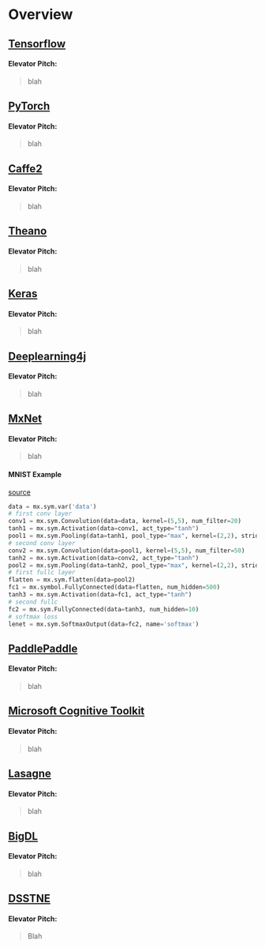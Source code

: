 # Overview

## [Tensorflow](https://www.tensorflow.org/)
#### Elevator Pitch:
> blah

## [PyTorch](http://pytorch.org/)
#### Elevator Pitch:
> blah

## [Caffe2](https://caffe2.ai/)
#### Elevator Pitch:
> blah

## [Theano](http://deeplearning.net/software/theano/)
#### Elevator Pitch:
> blah

## [Keras](https://keras.io/)
#### Elevator Pitch:
> blah

## [Deeplearning4j](https://deeplearning4j.org/)
#### Elevator Pitch:
> blah

## [MxNet](http://mxnet.io/)
#### Elevator Pitch:
> blah
#### MNIST Example
[source](https://mxnet.incubator.apache.org/tutorials/python/mnist.html)
```python
data = mx.sym.var('data')
# first conv layer
conv1 = mx.sym.Convolution(data=data, kernel=(5,5), num_filter=20)
tanh1 = mx.sym.Activation(data=conv1, act_type="tanh")
pool1 = mx.sym.Pooling(data=tanh1, pool_type="max", kernel=(2,2), stride=(2,2))
# second conv layer
conv2 = mx.sym.Convolution(data=pool1, kernel=(5,5), num_filter=50)
tanh2 = mx.sym.Activation(data=conv2, act_type="tanh")
pool2 = mx.sym.Pooling(data=tanh2, pool_type="max", kernel=(2,2), stride=(2,2))
# first fullc layer
flatten = mx.sym.flatten(data=pool2)
fc1 = mx.symbol.FullyConnected(data=flatten, num_hidden=500)
tanh3 = mx.sym.Activation(data=fc1, act_type="tanh")
# second fullc
fc2 = mx.sym.FullyConnected(data=tanh3, num_hidden=10)
# softmax loss
lenet = mx.sym.SoftmaxOutput(data=fc2, name='softmax')

```

## [PaddlePaddle](http://www.paddlepaddle.org/)
#### Elevator Pitch:
> blah

## [Microsoft Cognitive Toolkit](https://www.microsoft.com/en-us/cognitive-toolkit/)
#### Elevator Pitch:
> blah

## [Lasagne](https://lasagne.readthedocs.io/en/latest/)
#### Elevator Pitch:
> blah

## [BigDL](https://bigdl-project.github.io/master/)
#### Elevator Pitch:
> blah

## [DSSTNE](https://github.com/amzn/amazon-dsstne)
#### Elevator Pitch:
> Blah